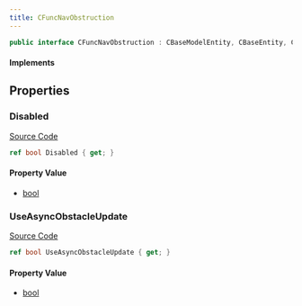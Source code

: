 ```yaml
---
title: CFuncNavObstruction
---
```


```csharp
public interface CFuncNavObstruction : CBaseModelEntity, CBaseEntity, CEntityInstance, ISchemaClass<CEntityInstance>, ISchemaClass<CBaseEntity>, ISchemaClass<CBaseModelEntity>, ISchemaClass<CFuncNavObstruction>, ISchemaField, ISchemaClass, INativeHandle
```

#### Implements

## Properties

### Disabled

[Source Code](https://github.com/swiftly-solution/swiftlys2/blob/main/managed/src/SwiftlyS2.Generated/Schemas/Interfaces/CFuncNavObstruction.cs#L17)

```csharp
ref bool Disabled { get; }
```

#### Property Value

- [bool](https://learn.microsoft.com/dotnet/api/system.boolean)

### UseAsyncObstacleUpdate

[Source Code](https://github.com/swiftly-solution/swiftlys2/blob/main/managed/src/SwiftlyS2.Generated/Schemas/Interfaces/CFuncNavObstruction.cs#L19)

```csharp
ref bool UseAsyncObstacleUpdate { get; }
```

#### Property Value

- [bool](https://learn.microsoft.com/dotnet/api/system.boolean)

